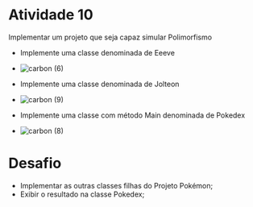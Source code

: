 # Atividade 10



Implementar um projeto que seja capaz simular Polimorfismo 


- Implemente uma classe denominada de Eeeve
- ![carbon (6)](https://user-images.githubusercontent.com/98854868/166336880-e2a3bb4a-bad7-456a-bfd6-ff71460e5137.png)


- Implemente uma classe denominada de Jolteon
- ![carbon (9)](https://user-images.githubusercontent.com/98854868/166336950-8e997ef7-ae11-47cc-b95e-b5bccdd3eaaa.png)


- Implemente uma classe   com método Main denominada de Pokedex
- ![carbon (8)](https://user-images.githubusercontent.com/98854868/166337020-c94f5693-7537-4bfb-affd-0ce66883f099.png)

# Desafio

- Implementar as outras classes filhas do Projeto Pokémon;
- Exibir o resultado na classe Pokedex;

